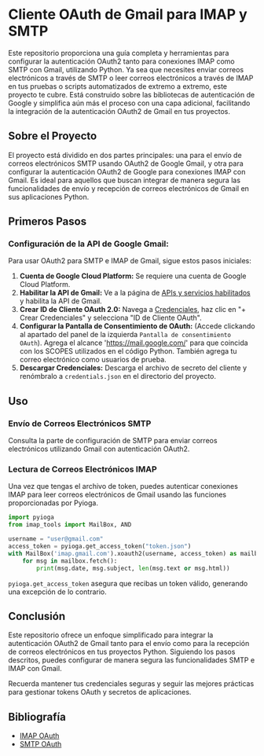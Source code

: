 # Cliente OAuth de Gmail para IMAP y SMTP

Este repositorio proporciona una guía completa y herramientas para configurar la autenticación OAuth2 tanto para conexiones IMAP como SMTP con Gmail, utilizando Python. Ya sea que necesites enviar correos electrónicos a través de SMTP o leer correos electrónicos a través de IMAP en tus pruebas o scripts automatizados de extremo a extremo, este proyecto te cubre. Está construido sobre las bibliotecas de autenticación de Google y simplifica aún más el proceso con una capa adicional, facilitando la integración de la autenticación OAuth2 de Gmail en tus proyectos.

## Sobre el Proyecto

El proyecto está dividido en dos partes principales: una para el envío de correos electrónicos SMTP usando OAuth2 de Google Gmail, y otra para configurar la autenticación OAuth2 de Google para conexiones IMAP con Gmail. Es ideal para aquellos que buscan integrar de manera segura las funcionalidades de envío y recepción de correos electrónicos de Gmail en sus aplicaciones Python.

## Primeros Pasos

### Configuración de la API de Google Gmail:

Para usar OAuth2 para SMTP e IMAP de Gmail, sigue estos pasos iniciales:

1. **Cuenta de Google Cloud Platform:** Se requiere una cuenta de Google Cloud Platform.
2. **Habilitar la API de Gmail:** Ve a la página de [APIs y servicios habilitados](https://console.cloud.google.com/apis/dashboard) y habilita la API de Gmail.
3. **Crear ID de Cliente OAuth 2.0:** Navega a [Credenciales](https://console.cloud.google.com/apis/credentials), haz clic en "+ Crear Credenciales" y selecciona "ID de Cliente OAuth".
4. **Configurar la Pantalla de Consentimiento de OAuth:** (Accede clickando al apartado del panel de la izquierda `Pantalla de consentimiento OAuth`). Agrega el alcance 'https://mail.google.com/' para que coincida con los SCOPES utilizados en el código Python. También agrega tu correo electrónico como usuarios de prueba.
5. **Descargar Credenciales:** Descarga el archivo de secreto del cliente y renómbralo a `credentials.json` en el directorio del proyecto.

## Uso

### Envío de Correos Electrónicos SMTP

Consulta la parte de configuración de SMTP para enviar correos electrónicos utilizando Gmail con autenticación OAuth2.

### Lectura de Correos Electrónicos IMAP

Una vez que tengas el archivo de token, puedes autenticar conexiones IMAP para leer correos electrónicos de Gmail usando las funciones proporcionadas por Pyioga.

```python
import pyioga
from imap_tools import MailBox, AND

username = "user@gmail.com"
access_token = pyioga.get_access_token("token.json")
with MailBox('imap.gmail.com').xoauth2(username, access_token) as mailbox:
    for msg in mailbox.fetch():
        print(msg.date, msg.subject, len(msg.text or msg.html))
```

`pyioga.get_access_token` asegura que recibas un token válido, generando una excepción de lo contrario.

## Conclusión

Este repositorio ofrece un enfoque simplificado para integrar la autenticación OAuth2 de Gmail tanto para el envío como para la recepción de correos electrónicos en tus proyectos Python. Siguiendo los pasos descritos, puedes configurar de manera segura las funcionalidades SMTP e IMAP con Gmail.

Recuerda mantener tus credenciales seguras y seguir las mejores prácticas para gestionar tokens OAuth y secretos de aplicaciones.

## Bibliografía
- [IMAP OAuth](https://github.com/mbroton/pyioga/blob/main/README.md)
- [SMTP OAuth](https://github.com/zamyen/smtp_oauth_python_gmail/blob/main/main.py)
